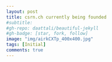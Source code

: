 ```yaml
---
layout: post
title: csrn.ch currently being founded
#subtitle: 
#gh-repo: daattali/beautiful-jekyll
#gh-badge: [star, fork, follow]
image: "img/airkCXTp_400x400.jpg"
tags: [Initial]
comments: true
---
```

